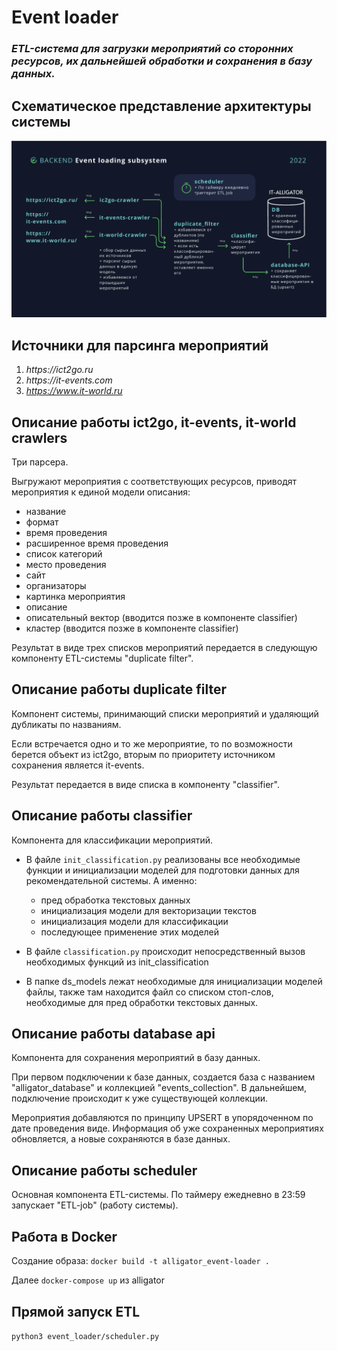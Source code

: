 # Event loader

### _ETL-система для загрузки мероприятий со сторонних ресурсов, их дальнейшей обработки и сохранения в базу данных._

## Схематическое представление архитектуры системы
![architecture.png](architecture.png)

## Источники для парсинга мероприятий 
1. _https://ict2go.ru_
2. _https://it-events.com_
3. _https://www.it-world.ru_

## Описание работы ict2go, it-events, it-world crawlers
Три парсера. 

Выгружают мероприятия с соответствующих ресурсов, приводят мероприятия к единой модели описания:

- название
- формат
- время проведения
- расширенное время проведения
- список категорий
- место проведения
- сайт
- организаторы
- картинка мероприятия
- описание
- описательный вектор (вводится позже в компоненте classifier)
- кластер (вводится позже в компоненте classifier)


Результат в виде трех списков мероприятий передается в следующую компоненту ETL-системы "duplicate filter".

## Описание работы duplicate filter
Компонент системы, принимающий списки мероприятий и удаляющий дубликаты по названиям.

Если встречается одно и то же мероприятие, то по возможности берется объект из ict2go, вторым по приоритету источником сохранения является it-events.

Результат передается в виде списка в компоненту "classifier".

## Описание работы classifier
Компонента для классификации мероприятий.

- В файле `init_classification.py` реализованы все необходимые функции и инициализации моделей
для подготовки данных для рекомендательной системы. А именно:
  - пред обработка текстовых данных
  - инициализация модели для векторизации текстов
  - инициализация модели для классификации
  - последующее применение этих моделей

- В файле `classification.py`  происходит непосредственный вызов необходимых функций из init_classification
- В папке ds_models лежат необходимые для инициализации моделей файлы,
также там находится файл со списком стоп-слов, необходимые для пред обработки текстовых данных.



## Описание работы database api
Компонента для сохранения мероприятий в базу данных. 

При первом подключении к базе данных, создается база с названием "alligator_database" и коллекцией "events_collection". В дальнейшем, подключение происходит к уже существующей коллекции.

Мероприятия добавляются по принципу UPSERT в упорядоченном по дате проведения виде. Информация об уже сохраненных мероприятиях обновляется, а новые сохраняются в базе данных.

## Описание работы scheduler
Основная компонента ETL-системы. По таймеру ежедневно в 23:59 запускает "ETL-job" (работу системы).

## Работа в Docker
Создание образа: `docker build -t alligator_event-loader .`

Далее `docker-compose up` из alligator

## Прямой запуск ETL
 `python3 event_loader/scheduler.py`

